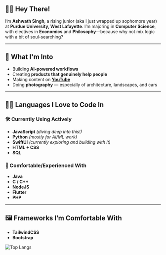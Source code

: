## 👋🏼 Hey There!

I’m **Ashwath Singh**, a rising junior (aka I just wrapped up sophomore year) at **Purdue University, West Lafayette**. I’m majoring in **Computer Science**, with electives in **Economics** and **Philosophy**—because why not mix logic with a bit of soul-searching?

---

## 🧠 What I'm Into

- Building **AI-powered workflows**
- Creating **products that genuinely help people**
- Making content on [**YouTube**](https://www.youtube.com/@ashwathsingh)
- Doing **photography** — especially of architecture, landscapes, and cars

---

## 🤟🏼 Languages I Love to Code In

### 🛠️ Currently Using Actively
- **JavaScript** _(diving deep into this!)_
- **Python** _(mostly for AI/ML work)_
- **SwiftUI** _(currently exploring and building with it)_
- **HTML + CSS**
- **SQL**

### 💾 Comfortable/Experienced With
- **Java**
- **C / C++**
- **NodeJS**
- **Flutter**
- **PHP**

---

## 🖼️ Frameworks I’m Comfortable With

- **TailwindCSS**  
- **Bootstrap**



![Top Langs](https://github-readme-stats.vercel.app/api/top-langs/?username=AshwathSingh&layout=donut)

<!--
**AshwathSingh/AshwathSingh** is a ✨ _special_ ✨ repository because its `README.md` (this file) appears on your GitHub profile.

Here are some ideas to get you started:

- 🔭 I’m currently working on ...
- 🌱 I’m currently learning ...
- 👯 I’m looking to collaborate on ...
- 🤔 I’m looking for help with ...
- 💬 Ask me about ...
- 📫 How to reach me: ...
- 😄 Pronouns: ...
- ⚡ Fun fact: ...
-->
